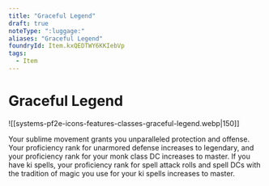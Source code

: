```yaml
---
title: "Graceful Legend"
draft: true
noteType: ":luggage:"
aliases: "Graceful Legend"
foundryId: Item.kxQEDTWY6KKIebVp
tags:
  - Item
---
```


# Graceful Legend
![[systems-pf2e-icons-features-classes-graceful-legend.webp|150]]

Your sublime movement grants you unparalleled protection and offense. Your proficiency rank for unarmored defense increases to legendary, and your proficiency rank for your monk class DC increases to master. If you have ki spells, your proficiency rank for spell attack rolls and spell DCs with the tradition of magic you use for your ki spells increases to master.
